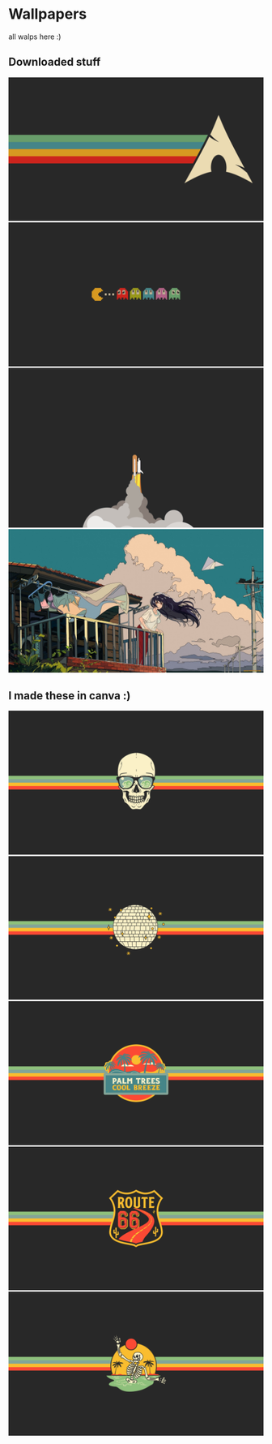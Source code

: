 # Wallpapers

all walps here :)

## Downloaded stuff
![](archgruv.jpg)
![](pacman.jpg)
![](rocket.jpg)
![](waifu.jpg)

## I made these in canva :)

![](coolskull.png)
![](discoball.png)
![](palmtrees.png)
![](route66.png)
![](skull.png)
